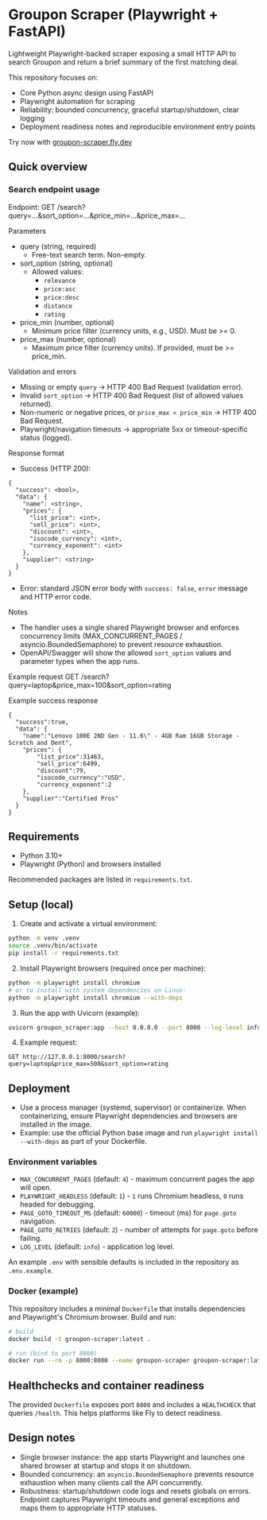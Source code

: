# Groupon Scraper (Playwright + FastAPI)

Lightweight Playwright-backed scraper exposing a small HTTP API to search Groupon and return a brief summary of the first matching deal.

This repository focuses on:

- Core Python async design using FastAPI
- Playwright automation for scraping
- Reliability: bounded concurrency, graceful startup/shutdown, clear logging
- Deployment readiness notes and reproducible environment entry points

Try now with [groupon-scraper.fly.dev](https://groupon-scraper.fly.dev/)

## Quick overview

### Search endpoint usage

Endpoint: GET /search?query=...&sort_option=...&price_min=...&price_max=...

Parameters

- query (string, required)
  - Free-text search term. Non-empty.
- sort_option (string, optional)
  - Allowed values:
    - `relevance`
    - `price:asc`
    - `price:desc`
    - `distance`
    - `rating`
- price_min (number, optional)
  - Minimum price filter (currency units, e.g., USD). Must be >= 0.
- price_max (number, optional)
  - Maximum price filter (currency units). If provided, must be >= price_min.

Validation and errors

- Missing or empty `query` → HTTP 400 Bad Request (validation error).
- Invalid `sort_option` → HTTP 400 Bad Request (list of allowed values returned).
- Non-numeric or negative prices, or `price_max < price_min` → HTTP 400 Bad Request.
- Playwright/navigation timeouts → appropriate 5xx or timeout-specific status (logged).

Response format

- Success (HTTP 200):

```
{
  "success": <bool>,
  "data": {
    "name": <string>,
    "prices": {
      "list_price": <int>,
      "sell_price": <int>,
      "discount": <int>,
      "isocode_currency": <int>,
      "currency_exponent": <int>
    },
    "supplier": <string>
  }
}
```

- Error: standard JSON error body with `success: false`, `error` message and HTTP error code.

Notes

- The handler uses a single shared Playwright browser and enforces concurrency limits (MAX_CONCURRENT_PAGES / asyncio.BoundedSemaphore) to prevent resource exhaustion.
- OpenAPI/Swagger will show the allowed `sort_option` values and parameter types when the app runs.

Example request
GET /search?query=laptop&price_max=100&sort_option=rating

Example success response

```
{
  "success":true,
  "data": {
    "name":"Lenovo 100E 2ND Gen - 11.6\" - 4GB Ram 16GB Storage - Scratch and Dent",
    "prices": {
        "list_price":31463,
        "sell_price":6499,
        "discount":79,
        "isocode_currency":"USD",
        "currency_exponent":2
    },
    "supplier":"Certified Pros"
  }
}
```

## Requirements

- Python 3.10+
- Playwright (Python) and browsers installed

Recommended packages are listed in `requirements.txt`.

## Setup (local)

1. Create and activate a virtual environment:

```bash
python -m venv .venv
source .venv/bin/activate
pip install -r requirements.txt
```

2. Install Playwright browsers (required once per machine):

```bash
python -m playwright install chromium
# or to install with system dependencies on Linux:
python -m playwright install chromium --with-deps
```

3. Run the app with Uvicorn (example):

```bash
uvicorn groupon_scraper:app --host 0.0.0.0 --port 8000 --log-level info
```

4. Example request:

```
GET http://127.0.0.1:8000/search?query=laptop&price_max=500&sort_option=rating
```

## Deployment

- Use a process manager (systemd, supervisor) or containerize. When containerizing, ensure Playwright dependencies and browsers are installed in the image.
- Example: use the official Python base image and run `playwright install --with-deps` as part of your Dockerfile.

### Environment variables

- `MAX_CONCURRENT_PAGES` (default: `4`) - maximum concurrent pages the app will open.
- `PLAYWRIGHT_HEADLESS` (default: `1`) - `1` runs Chromium headless, `0` runs headed for debugging.
- `PAGE_GOTO_TIMEOUT_MS` (default: `60000`) - timeout (ms) for `page.goto` navigation.
- `PAGE_GOTO_RETRIES` (default: `2`) - number of attempts for `page.goto` before failing.
- `LOG_LEVEL` (default: `info`) - application log level.

An example `.env` with sensible defaults is included in the repository as `.env.example`.

### Docker (example)

This repository includes a minimal `Dockerfile` that installs dependencies and Playwright's Chromium browser. Build and run:

```bash
# build
docker build -t groupon-scraper:latest .

# run (bind to port 8000)
docker run --rm -p 8000:8000 --name groupon-scraper groupon-scraper:latest
```

## Healthchecks and container readiness

The provided `Dockerfile` exposes port `8000` and includes a `HEALTHCHECK` that queries `/health`. This helps platforms like Fly to detect readiness.

## Design notes

- Single browser instance: the app starts Playwright and launches one shared browser at startup and stops it on shutdown.
- Bounded concurrency: an `asyncio.BoundedSemaphore` prevents resource exhaustion when many clients call the API concurrently.
- Robustness: startup/shutdown code logs and resets globals on errors. Endpoint captures Playwright timeouts and general exceptions and maps them to appropriate HTTP statuses.
